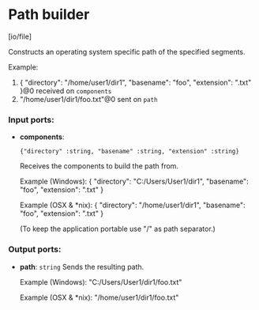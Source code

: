 # Path builder

[io/file]

Constructs an operating system specific path of the specified segments.

Example:
1. {
  "directory": "/home/user1/dir1",
  "basename": "foo",
  "extension": ".txt"
}@0 received on `components`
2. "/home/user1/dir1/foo.txt"@0 sent on `path`

### Input ports:

* __components__: 
    ```
    {"directory" :string, "basename" :string, "extension" :string}
    ```

    Receives the components to build the path from.
    
    Example (Windows): 
    {
      "directory": "C:/Users/User1/dir1",
      "basename": "foo",
      "extension": ".txt"
    }
    
    Example (OSX & *nix): 
    {
      "directory": "/home/user1/dir1",
      "basename": "foo",
      "extension": ".txt"
    }
    
    (To keep the application portable use "/" as path separator.)



### Output ports:

* __path__: `string`
    Sends the resulting path.
    
    Example (Windows):
    "C:/Users/User1/dir1/foo.txt"
    
    Example (OSX & *nix):
    "/home/user1/dir1/foo.txt"



